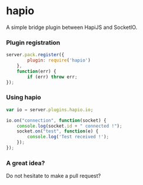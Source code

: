hapio
=====

A simple bridge plugin between HapiJS and SocketIO.

### Plugin registration

```js
server.pack.register({
    	plugin: require('hapio')
    }, 
    function(err) {
    	if (err) throw err;
});
 ```

### Using hapio

```js
var io = server.plugins.hapio.io;

io.on("connection", function(socket) {
    console.log(socket.id + " connected !");
    socket.on("test", function(e) {
        console.log('Test received !');
    });
});
 ```

### A great idea?

Do not hesitate to make a pull request?